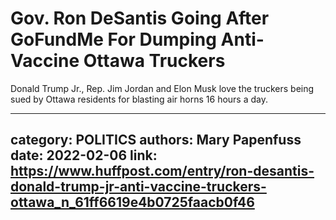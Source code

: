 # Gov. Ron DeSantis Going After GoFundMe For Dumping Anti-Vaccine Ottawa Truckers

Donald Trump Jr., Rep. Jim Jordan and Elon Musk love the truckers being sued by Ottawa residents for blasting air horns 16 hours a day.

---
category: POLITICS
authors: Mary Papenfuss
date: 2022-02-06
link: https://www.huffpost.com/entry/ron-desantis-donald-trump-jr-anti-vaccine-truckers-ottawa_n_61ff6619e4b0725faacb0f46
---
